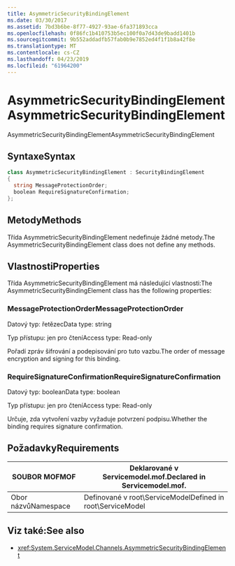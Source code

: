 ```yaml
---
title: AsymmetricSecurityBindingElement
ms.date: 03/30/2017
ms.assetid: 7bd3b6be-8f77-4927-93ae-6fa371893cca
ms.openlocfilehash: 0f86fc1b410753b5ec100f0a7d43de9badd1401b
ms.sourcegitcommit: 9b552addadfb57fab0b9e7852ed4f1f1b8a42f8e
ms.translationtype: MT
ms.contentlocale: cs-CZ
ms.lasthandoff: 04/23/2019
ms.locfileid: "61964200"
---
```

# <a name="asymmetricsecuritybindingelement"></a><span data-ttu-id="3cb33-102">AsymmetricSecurityBindingElement</span><span class="sxs-lookup"><span data-stu-id="3cb33-102">AsymmetricSecurityBindingElement</span></span>
<span data-ttu-id="3cb33-103">AsymmetricSecurityBindingElement</span><span class="sxs-lookup"><span data-stu-id="3cb33-103">AsymmetricSecurityBindingElement</span></span>  
  
## <a name="syntax"></a><span data-ttu-id="3cb33-104">Syntaxe</span><span class="sxs-lookup"><span data-stu-id="3cb33-104">Syntax</span></span>  
  
```csharp
class AsymmetricSecurityBindingElement : SecurityBindingElement  
{  
  string MessageProtectionOrder;  
  boolean RequireSignatureConfirmation;  
};  
```  
  
## <a name="methods"></a><span data-ttu-id="3cb33-105">Metody</span><span class="sxs-lookup"><span data-stu-id="3cb33-105">Methods</span></span>  
 <span data-ttu-id="3cb33-106">Třída AsymmetricSecurityBindingElement nedefinuje žádné metody.</span><span class="sxs-lookup"><span data-stu-id="3cb33-106">The AsymmetricSecurityBindingElement class does not define any methods.</span></span>  
  
## <a name="properties"></a><span data-ttu-id="3cb33-107">Vlastnosti</span><span class="sxs-lookup"><span data-stu-id="3cb33-107">Properties</span></span>  
 <span data-ttu-id="3cb33-108">Třída AsymmetricSecurityBindingElement má následující vlastnosti:</span><span class="sxs-lookup"><span data-stu-id="3cb33-108">The AsymmetricSecurityBindingElement class has the following properties:</span></span>  
  
### <a name="messageprotectionorder"></a><span data-ttu-id="3cb33-109">MessageProtectionOrder</span><span class="sxs-lookup"><span data-stu-id="3cb33-109">MessageProtectionOrder</span></span>  
 <span data-ttu-id="3cb33-110">Datový typ: řetězec</span><span class="sxs-lookup"><span data-stu-id="3cb33-110">Data type: string</span></span>  
  
 <span data-ttu-id="3cb33-111">Typ přístupu: jen pro čtení</span><span class="sxs-lookup"><span data-stu-id="3cb33-111">Access type: Read-only</span></span>  
  
 <span data-ttu-id="3cb33-112">Pořadí zpráv šifrování a podepisování pro tuto vazbu.</span><span class="sxs-lookup"><span data-stu-id="3cb33-112">The order of message encryption and signing for this binding.</span></span>  
  
### <a name="requiresignatureconfirmation"></a><span data-ttu-id="3cb33-113">RequireSignatureConfirmation</span><span class="sxs-lookup"><span data-stu-id="3cb33-113">RequireSignatureConfirmation</span></span>  
 <span data-ttu-id="3cb33-114">Datový typ: boolean</span><span class="sxs-lookup"><span data-stu-id="3cb33-114">Data type: boolean</span></span>  
  
 <span data-ttu-id="3cb33-115">Typ přístupu: jen pro čtení</span><span class="sxs-lookup"><span data-stu-id="3cb33-115">Access type: Read-only</span></span>  
  
 <span data-ttu-id="3cb33-116">Určuje, zda vytvoření vazby vyžaduje potvrzení podpisu.</span><span class="sxs-lookup"><span data-stu-id="3cb33-116">Whether the binding requires signature confirmation.</span></span>  
  
## <a name="requirements"></a><span data-ttu-id="3cb33-117">Požadavky</span><span class="sxs-lookup"><span data-stu-id="3cb33-117">Requirements</span></span>  
  
|<span data-ttu-id="3cb33-118">SOUBOR MOF</span><span class="sxs-lookup"><span data-stu-id="3cb33-118">MOF</span></span>|<span data-ttu-id="3cb33-119">Deklarované v Servicemodel.mof.</span><span class="sxs-lookup"><span data-stu-id="3cb33-119">Declared in Servicemodel.mof.</span></span>|  
|---------|-----------------------------------|  
|<span data-ttu-id="3cb33-120">Obor názvů</span><span class="sxs-lookup"><span data-stu-id="3cb33-120">Namespace</span></span>|<span data-ttu-id="3cb33-121">Definované v root\ServiceModel</span><span class="sxs-lookup"><span data-stu-id="3cb33-121">Defined in root\ServiceModel</span></span>|  
  
## <a name="see-also"></a><span data-ttu-id="3cb33-122">Viz také:</span><span class="sxs-lookup"><span data-stu-id="3cb33-122">See also</span></span>

- <xref:System.ServiceModel.Channels.AsymmetricSecurityBindingElement>
